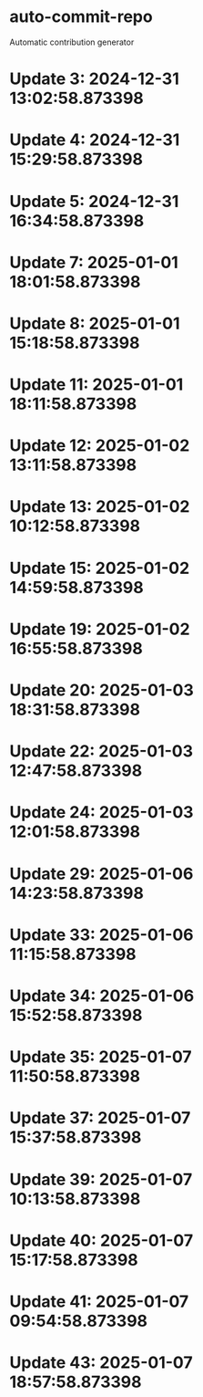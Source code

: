 # auto-commit-repo

Automatic contribution generator

# Update 3: 2024-12-31 13:02:58.873398

# Update 4: 2024-12-31 15:29:58.873398

# Update 5: 2024-12-31 16:34:58.873398

# Update 7: 2025-01-01 18:01:58.873398

# Update 8: 2025-01-01 15:18:58.873398

# Update 11: 2025-01-01 18:11:58.873398

# Update 12: 2025-01-02 13:11:58.873398

# Update 13: 2025-01-02 10:12:58.873398

# Update 15: 2025-01-02 14:59:58.873398

# Update 19: 2025-01-02 16:55:58.873398

# Update 20: 2025-01-03 18:31:58.873398

# Update 22: 2025-01-03 12:47:58.873398

# Update 24: 2025-01-03 12:01:58.873398

# Update 29: 2025-01-06 14:23:58.873398

# Update 33: 2025-01-06 11:15:58.873398

# Update 34: 2025-01-06 15:52:58.873398

# Update 35: 2025-01-07 11:50:58.873398

# Update 37: 2025-01-07 15:37:58.873398

# Update 39: 2025-01-07 10:13:58.873398

# Update 40: 2025-01-07 15:17:58.873398

# Update 41: 2025-01-07 09:54:58.873398

# Update 43: 2025-01-07 18:57:58.873398
